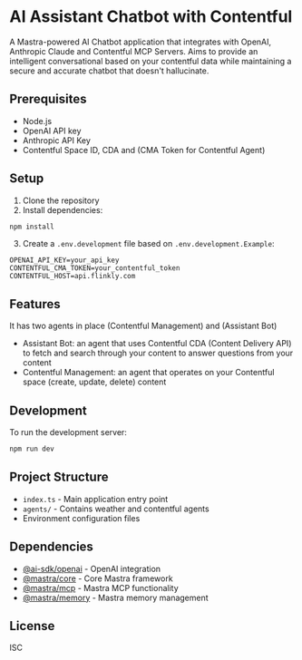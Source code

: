 # AI Assistant Chatbot with Contentful

A Mastra-powered AI Chatbot application that integrates with OpenAI, Anthropic Claude and Contentful MCP Servers.
Aims to provide an intelligent conversational based on your contentful data while maintaining a secure and accurate chatbot that doesn't hallucinate.

## Prerequisites

- Node.js
- OpenAI API key
- Anthropic API Key
- Contentful Space ID, CDA and (CMA Token for Contentful Agent)

## Setup

1. Clone the repository
2. Install dependencies:

```bash
npm install
```

3. Create a `.env.development` file based on `.env.development.Example`:

```
OPENAI_API_KEY=your_api_key
CONTENTFUL_CMA_TOKEN=your_contentful_token
CONTENTFUL_HOST=api.flinkly.com
```

## Features

It has two agents in place (Contentful Management) and (Assistant Bot)

- Assistant Bot: an agent that uses Contentful CDA (Content Delivery API) to fetch and search through your content to answer questions from your content
- Contentful Management: an agent that operates on your Contentful space (create, update, delete) content

## Development

To run the development server:

```bash
npm run dev
```

## Project Structure

- `index.ts` - Main application entry point
- `agents/` - Contains weather and contentful agents
- Environment configuration files

## Dependencies

- [@ai-sdk/openai](https://www.npmjs.com/package/@ai-sdk/openai) - OpenAI integration
- [@mastra/core](https://www.npmjs.com/package/@mastra/core) - Core Mastra framework
- [@mastra/mcp](https://www.npmjs.com/package/@mastra/mcp) - Mastra MCP functionality
- [@mastra/memory](https://www.npmjs.com/package/@mastra/memory) - Mastra memory management

## License

ISC
